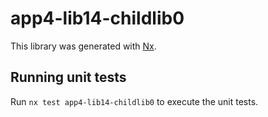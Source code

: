 # app4-lib14-childlib0

This library was generated with [Nx](https://nx.dev).

## Running unit tests

Run `nx test app4-lib14-childlib0` to execute the unit tests.
